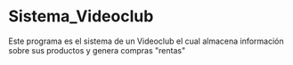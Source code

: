 # Sistema_Videoclub
Este programa es el sistema de un Videoclub el cual almacena información sobre sus productos y genera compras "rentas"
